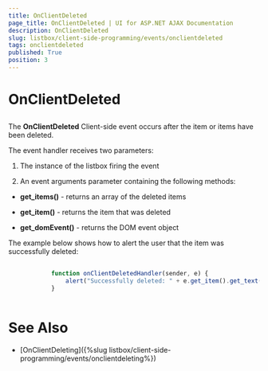 ```yaml
---
title: OnClientDeleted
page_title: OnClientDeleted | UI for ASP.NET AJAX Documentation
description: OnClientDeleted
slug: listbox/client-side-programming/events/onclientdeleted
tags: onclientdeleted
published: True
position: 3
---
```


# OnClientDeleted



## 

The __OnClientDeleted__ Client-side event occurs after the item or items have been deleted.



The event handler receives two parameters:

1. The instance of the listbox firing the event

2. An event arguments parameter containing the following methods:

* __get_items()__ - returns an array of the deleted items

* __get_item()__ - returns the item that was deleted

* __get_domEvent()__ - returns the DOM event object



The example below shows how to alert the user that the item was successfully deleted:

````JavaScript
	
	        function onClientDeletedHandler(sender, e) {
	            alert("Successfully deleted: " + e.get_item().get_text());
	        }
				
````







# See Also

 * [OnClientDeleting]({%slug listbox/client-side-programming/events/onclientdeleting%})
